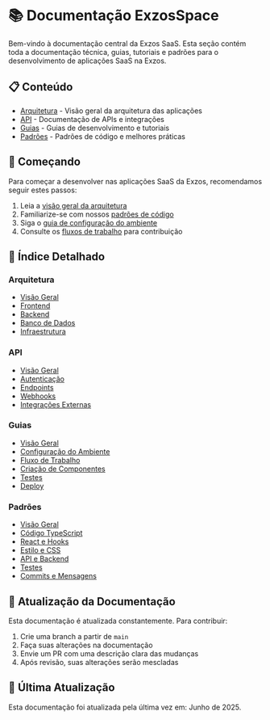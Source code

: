 # 📚 Documentação ExzosSpace

Bem-vindo à documentação central da Exzos SaaS. Esta seção contém toda a documentação técnica, guias, tutoriais e padrões para o desenvolvimento de aplicações SaaS na Exzos.

## 📋 Conteúdo

- [Arquitetura](./architecture/README.md) - Visão geral da arquitetura das aplicações
- [API](./api/README.md) - Documentação de APIs e integrações
- [Guias](./guides/README.md) - Guias de desenvolvimento e tutoriais
- [Padrões](./standards/README.md) - Padrões de código e melhores práticas

## 🚀 Começando

Para começar a desenvolver nas aplicações SaaS da Exzos, recomendamos seguir estes passos:

1. Leia a [visão geral da arquitetura](./architecture/README.md)
2. Familiarize-se com nossos [padrões de código](./standards/README.md)
3. Siga o [guia de configuração do ambiente](./guides/environment-setup.md)
4. Consulte os [fluxos de trabalho](./guides/workflow.md) para contribuição

## 📖 Índice Detalhado

### Arquitetura
- [Visão Geral](./architecture/README.md)
- [Frontend](./architecture/frontend.md)
- [Backend](./architecture/backend.md)
- [Banco de Dados](./architecture/database.md)
- [Infraestrutura](./architecture/infrastructure.md)

### API
- [Visão Geral](./api/README.md)
- [Autenticação](./api/authentication.md)
- [Endpoints](./api/endpoints.md)
- [Webhooks](./api/webhooks.md)
- [Integrações Externas](./api/external-integrations.md)

### Guias
- [Visão Geral](./guides/README.md)
- [Configuração do Ambiente](./guides/environment-setup.md)
- [Fluxo de Trabalho](./guides/workflow.md)
- [Criação de Componentes](./guides/component-creation.md)
- [Testes](./guides/testing.md)
- [Deploy](./guides/deployment.md)

### Padrões
- [Visão Geral](./standards/README.md)
- [Código TypeScript](./standards/typescript.md)
- [React e Hooks](./standards/react.md)
- [Estilo e CSS](./standards/styling.md)
- [API e Backend](./standards/api.md)
- [Testes](./standards/testing.md)
- [Commits e Mensagens](./standards/commits.md)

## 🔄 Atualização da Documentação

Esta documentação é atualizada constantemente. Para contribuir:

1. Crie uma branch a partir de `main`
2. Faça suas alterações na documentação
3. Envie um PR com uma descrição clara das mudanças
4. Após revisão, suas alterações serão mescladas

## 📅 Última Atualização

Esta documentação foi atualizada pela última vez em: Junho de 2025.